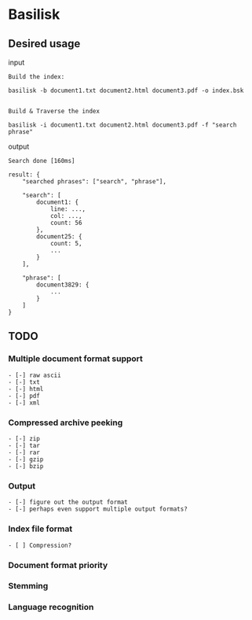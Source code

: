 # Basilisk

## Desired usage

input
```
Build the index:

basilisk -b document1.txt document2.html document3.pdf -o index.bsk


Build & Traverse the index

basilisk -i document1.txt document2.html document3.pdf -f "search phrase"
```

output
```
Search done [160ms]

result: {
    "searched phrases": ["search", "phrase"],

    "search": [
        document1: {
            line: ...,
            col: ...,
            count: 56
        },
        document25: {
            count: 5,
            ...
        }
    ],

    "phrase": [
        document3829: {
            ...
        }
    ]
}
```

## TODO

### Multiple document format support
    - [-] raw ascii
    - [-] txt
    - [-] html
    - [-] pdf
    - [-] xml

### Compressed archive peeking
    - [-] zip
    - [-] tar
    - [-] rar
    - [-] gzip
    - [-] bzip

### Output

    - [-] figure out the output format
    - [-] perhaps even support multiple output formats?

### Index file format
    - [ ] Compression?
### Document format priority
### Stemming
### Language recognition
